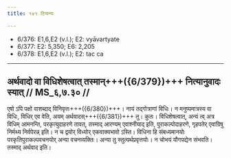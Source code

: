 ```yaml
---
title: १४१ टिप्पन्यः

---
```

- 6/376: E1,6,E2 (v.l.); E2: vyāvartyate
- 6/377: E2: 5,350; E6: 2,205
- 6/378: E1,6,E2 (v.l.); E2: tac ca

____________________________________________


## अर्थवादो वा विधिशेषत्वात् तस्मान्+++({6/379})+++ नित्यानुवादः स्यात् // MS_६,७.३० //

एषो ऽपि पक्षो वाशब्दाद् विनिवृत्तः+++({6/380})+++। नायं तद्गोत्राणां विधिः। न मनुष्यमात्रस्य वा विधिः, विधिर् एव वेति, अयम् अर्थवादस्+++({6/381})+++ तु। कुतः। विधिशेषत्वात्, अन्यं त्व् अत्र विधिम् आमनन्ति, परकृत्युदाहरणे तावत्, तस्माद् आरण्यम् एवाश्नीयाद् इति, पुराकल्पोदाहरणे, गृहपतेर् एवाग्रिषु निर्मथ्य निर्वपेरन्न् इति। न च द्वयोर् विध्योर् एकवाक्यभावो ऽस्ति। विधिना हि संबध्यमानयोः परकृतिपुराकल्पवचनयोर् अन्या वचनव्यक्तिः। अन्या तु स्तुत्यर्थप्रवृत्तयोः। न चोभयं यौगपद्येन संभवति। तस्माद् अर्थवाद इति।
